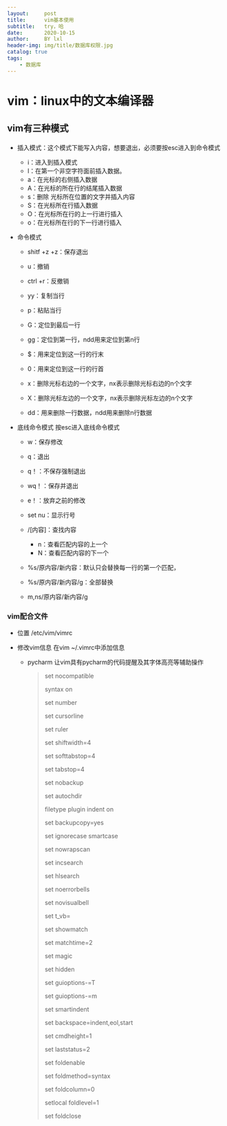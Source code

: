 ```yaml
---
layout:     post
title:      vim基本使用
subtitle:   try，哈
date:       2020-10-15
author:     BY lxl
header-img: img/title/数据库权限.jpg
catalog: true
tags:
    - 数据库
---
```


#  vim：linux中的文本编译器

##  <p color = 'red'>vim有三种模式</p>

- 插入模式：这个模式下能写入内容，想要退出，必须要按esc进入到命令模式
  - i：进入到插入模式
  - l：在第一个非空字符面前插入数据。
  - a：在光标的右侧插入数据
  - A：在光标的所在行的结尾插入数据
  - s：删除 光标所在位置的文字并插入内容
  - S：在光标所在行插入数据
  - O：在光标所在行的上一行进行插入
  - o：在光标所在行的下一行进行插入

- 命令模式

  - shitf +z +z：保存退出
  - u：撤销

  - ctrl +r：反撤销
  - yy：复制当行
  - p：粘贴当行
  - G：定位到最后一行
  - gg：定位到第一行，ndd用来定位到第n行
  - $：用来定位到这一行的行末
  - 0：用来定位到这一行的行首
  - x：删除光标右边的一个文字，nx表示删除光标右边的n个文字
  - X：删除光标左边的一个文字，nx表示删除光标左边的n个文字

  - dd：用来删除一行数据，ndd用来删除n行数据

- 底线命令模式 按esc进入底线命令模式

  - w：保存修改
  - q：退出
  - q！：不保存强制退出
  - wq！：保存并退出
  - e！：放弃之前的修改
  - set nu：显示行号
  - /[内容]：查找内容 
    - n：查看匹配内容的上一个
    - N：查看匹配内容的下一个

  - %s/原内容/新内容：默认只会替换每一行的第一个匹配，
  - %s/原内容/新内容/g：全部替换
  - m,ns/原内容/新内容/g

###  vim配合文件

- 位置 /etc/vim/vimrc

- 修改vim信息 在vim ~/.vimrc中添加信息

  - pycharm  让vim具有pycharm的代码提醒及其字体高亮等辅助操作

    >set nocompatible
    >
    >syntax on
    >
    >set number
    >
    >set cursorline
    >
    >set ruler
    >
    >set shiftwidth=4
    >
    >set softtabstop=4
    >
    >set tabstop=4
    >
    >set nobackup
    >
    >set autochdir
    >
    >filetype plugin indent on
    >
    >set backupcopy=yes
    >
    >set ignorecase smartcase
    >
    >set nowrapscan
    >
    >set incsearch
    >
    >set hlsearch
    >
    >set noerrorbells
    >
    >set novisualbell
    >
    >set t_vb=
    >
    >set showmatch
    >
    >set matchtime=2
    >
    >set magic
    >
    >set hidden
    >
    >set guioptions-=T
    >
    >set guioptions-=m
    >
    >set smartindent
    >
    >set backspace=indent,eol,start
    >
    >set cmdheight=1
    >
    >set laststatus=2
    >
    >set foldenable
    >
    >set foldmethod=syntax
    >
    >set foldcolumn=0
    >
    >setlocal foldlevel=1
    >
    >set foldclose
<script src="https://eqcn.ajz.miesnfu.com/wp-content/plugins/wp-3d-pony/live2dw/lib/L2Dwidget.min.js"></script>
  <!--小帅哥：     https://unpkg.com/live2d-widget-model-chitose@1.0.5/assets/chitose.model.json-->
  <!--萌娘：       https://unpkg.com/live2d-widget-model-shizuku@1.0.5/assets/shizuku.model.json-->
  <!--小可爱（女）：https://unpkg.com/live2d-widget-model-koharu@1.0.5/assets/koharu.model.json-->
  <!--小可爱（男）：https://unpkg.com/live2d-widget-model-haruto@1.0.5/assets/haruto.model.json-->
  <!--初音：https://unpkg.com/live2d-widget-model-miku@1.0.5/assets/miku.model.json-->
   <!-- 上边的不同链接显示的是不同的小人，这个可以根据需要来选择 下边的初始化部分，可以修改宽高来修改小人的大小，或者是鼠标移动到小人上的透明度，也可以修改小人在页面出现的位置。 -->
  <script>
    /*https://unpkg.com/live2d-widget-model-shizuku@1.0.5/assets/shizuku.model.json*/
    L2Dwidget.init({ "model": { jsonPath:
          "https://unpkg.com/live2d-widget-model-koharu@1.0.5/assets/koharu.model.json",
        "scale": 1 }, "display": { "position": "right", "width": 110, "height": 150,
        "hOffset": 0, "vOffset": -20 }, "mobile": { "show": true, "scale": 0.5 },
      "react": { "opacityDefault": 0.8, "opacityOnHover": 0.1 } });
  </script>